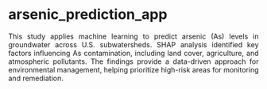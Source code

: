 # arsenic_prediction_app
<div style="text-align: justify;">
This study applies machine learning to predict arsenic (As) levels in groundwater across U.S. subwatersheds.
SHAP analysis identified key factors influencing As contamination, including land cover, agriculture,
and atmospheric pollutants. The findings provide a data-driven approach for environmental management,
helping prioritize high-risk areas for monitoring and remediation.
</div>
